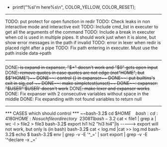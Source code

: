 - printf("%sI'm here%s\n", COLOR_YELLOW, COLOR_RESET);
	
---------------------------------
TODO: put protect for open function in redir
TODO: Check leaks in non interactive mode and interactive exit
TODO: Include cmd_list in executer to get all the arguments of the command
TODO: Include a break in executer when cd is used in multiple pipes. It should work just when it is alone, but show error messages in the path if invalid
TODO: error in lexer when redir is placed right after a pipe
TODO: Fix path entering in executer. Must use the path inside data->path




---------------------------------

DONE~~: is expand in expanser, "$*" doesn't work and "$0" gets open input~~
DONE~~: remove quotes in case quotes are not edge (not"HOME", but $$"HOME")~~
DONE~~: control {} in expanser~~
DONE~~: put builtins's exit in sig_eof ~~
DONE~~: make simpletest(unset)~~
DONE~~: expanser: "$USER"'$USER' doesn't work~~
DONE~~: make lexer and expanser works~~
DONE: Fix expanser with 2 consecutive variables without space in the middle
DONE: Fix expanding with not found variables to return null




---------------------------------
*** CASES which should control ***
~~bash-3.2$ cd $$HOME~~
~~bash: cd: 4180HOME: No such file or directory~~230811
bash-3.2$ cat < file1 | grep a | wc -l > file2 > file3
bash-3.2$ export hi1 hi2 "hi3 hi4"|ls -----> export will not work, but only ls (in bash)
bash-3.2$ cat < log.md |cat >> log.md 
bash-3.2$ echo $
bash-3.2$ env | grep -v -E '^_=' | sort
export | grep -v -E '^declare -x _='






